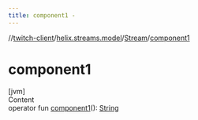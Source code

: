 ```yaml
---
title: component1 -
---
```

//[twitch-client](../../index.md)/[helix.streams.model](../index.md)/[Stream](index.md)/[component1](component1.md)



# component1  
[jvm]  
Content  
operator fun [component1](component1.md)(): [String](https://kotlinlang.org/api/latest/jvm/stdlib/kotlin/-string/index.html)  



